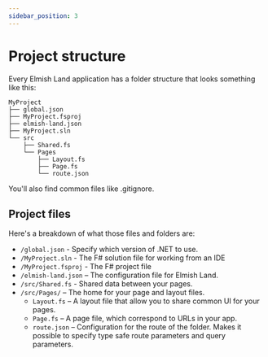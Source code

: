 ```yaml
---
sidebar_position: 3
---
```


# Project structure

Every Elmish Land application has a folder structure that looks something like this:

```
MyProject
├── global.json
├── MyProject.fsproj
├── elmish-land.json
├── MyProject.sln
└── src
    ├── Shared.fs
    └── Pages
        ├── Layout.fs
        ├── Page.fs
        └── route.json
```

You'll also find common files like .gitignore.

## Project files
Here's a breakdown of what those files and folders are:

* `/global.json` - Specify which version of .NET to use.
* `/MyProject.sln` - The F# solution file for working from an IDE
* `/MyProject.fsproj` - The F# project file
* `/elmish-land.json` –  The configuration file for Elmish Land.
* `/src/Shared.fs` - Shared data between your pages. 
* `/src/Pages/` – The home for your page and layout files.
  - `Layout.fs` – A layout file that allow you to share common UI for your pages.
  - `Page.fs` – A page file, which correspond to URLs in your app.
  - `route.json` – Configuration for the route of the folder. Makes it possible to specify type safe route parameters and query parameters.
